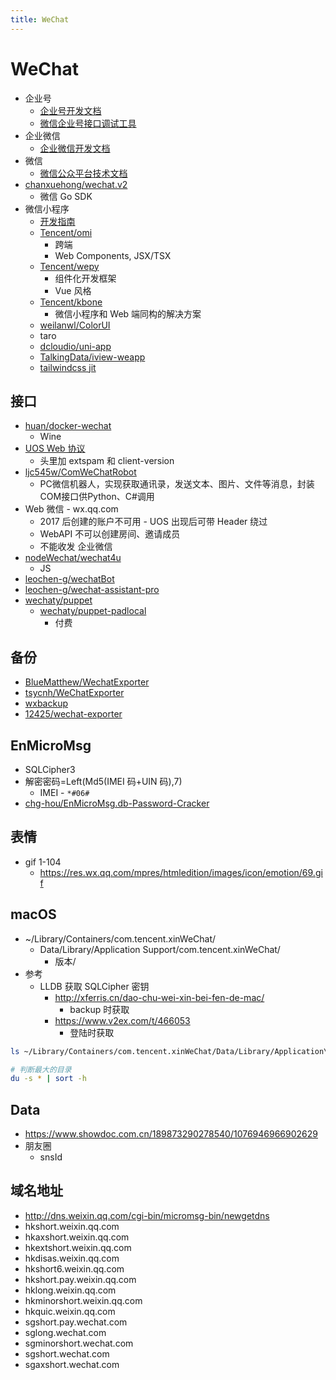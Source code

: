 ```yaml
---
title: WeChat
---
```


# WeChat

- 企业号
  - [企业号开发文档](http://qydev.weixin.qq.com/wiki/index.php?title=首页)
  - [微信企业号接口调试工具](http://qydev.weixin.qq.com/debug)
- 企业微信
  - [企业微信开发文档](https://work.weixin.qq.com/api/doc)
- 微信
  - [微信公众平台技术文档](https://mp.weixin.qq.com/wiki)
- [chanxuehong/wechat.v2](https://github.com/chanxuehong/wechat.v2)
  - 微信 Go SDK
- 微信小程序
  - [开发指南](https://developers.weixin.qq.com/miniprogram/dev/framework/)
  - [Tencent/omi](https://github.com/Tencent/omi)
    - 跨端
    -  Web Components, JSX/TSX
  - [Tencent/wepy](https://github.com/Tencent/wepy)
    - 组件化开发框架
    - Vue 风格
  - [Tencent/kbone](https://github.com/Tencent/kbone)
    - 微信小程序和 Web 端同构的解决方案
  - [weilanwl/ColorUI](https://github.com/weilanwl/ColorUI)
  - taro
  - [dcloudio/uni-app](https://github.com/dcloudio/uni-app)
  - [TalkingData/iview-weapp](https://github.com/TalkingData/iview-weapp)
  - [tailwindcss jit](https://developers.weixin.qq.com/community/develop/article/doc/00028ea8ab84d86c968d58d5b5bc13)

## 接口

- [huan/docker-wechat](https://github.com/huan/docker-wechat)
  - Wine
- [UOS Web 协议](https://wechaty.js.org/2021/04/13/wechaty-uos-web/)
  - 头里加 extspam 和 client-version
- [ljc545w/ComWeChatRobot](https://github.com/ljc545w/ComWeChatRobot)
  - PC微信机器人，实现获取通讯录，发送文本、图片、文件等消息，封装COM接口供Python、C#调用
- Web 微信 - wx.qq.com
  - 2017 后创建的账户不可用 - UOS 出现后可带 Header 绕过
  - WebAPI 不可以创建房间、邀请成员
  - 不能收发 企业微信
- [nodeWechat/wechat4u](https://github.com/nodeWechat/wechat4u)
  - JS
- [leochen-g/wechatBot](https://github.com/leochen-g/wechatBot)
- [leochen-g/wechat-assistant-pro](https://github.com/leochen-g/wechat-assistant-pro)
- [wechaty/puppet](https://github.com/wechaty/puppet)
  - [wechaty/puppet-padlocal](https://github.com/wechaty/puppet-padlocal)
    - 付费

## 备份

- [BlueMatthew/WechatExporter](https://github.com/BlueMatthew/WechatExporter)
- [tsycnh/WeChatExporter](https://github.com/tsycnh/WeChatExporter)
- [wxbackup](http://wxbackup.imxfd.com/)
- [12425/wechat-exporter](https://github.com/12425/wechat-exporter)

## EnMicroMsg

- SQLCipher3
- 解密密码=Left(Md5(IMEI 码+UIN 码),7)
  - IMEI - `*#06#`
- [chg-hou/EnMicroMsg.db-Password-Cracker](https://github.com/chg-hou/EnMicroMsg.db-Password-Cracker)

## 表情

- gif 1-104
  - https://res.wx.qq.com/mpres/htmledition/images/icon/emotion/69.gif

## macOS

- ~/Library/Containers/com.tencent.xinWeChat/
  - Data/Library/Application Support/com.tencent.xinWeChat/
    - 版本/
- 参考
  - LLDB 获取 SQLCipher 密钥
    - http://xferris.cn/dao-chu-wei-xin-bei-fen-de-mac/
      - backup 时获取
    - https://www.v2ex.com/t/466053
      - 登陆时获取

```bash
ls ~/Library/Containers/com.tencent.xinWeChat/Data/Library/Application\ Support/com.tencent.xinWeChat/*/*/Message/*.db

# 判断最大的目录
du -s * | sort -h
```

## Data

- https://www.showdoc.com.cn/189873290278540/1076946966902629
- 朋友圈
  - snsId

## 域名地址

- http://dns.weixin.qq.com/cgi-bin/micromsg-bin/newgetdns
- hkshort.weixin.qq.com
- hkaxshort.weixin.qq.com
- hkextshort.weixin.qq.com
- hkdisas.weixin.qq.com
- hkshort6.weixin.qq.com
- hkshort.pay.weixin.qq.com
- hklong.weixin.qq.com
- hkminorshort.weixin.qq.com
- hkquic.weixin.qq.com
- sgshort.pay.wechat.com
- sglong.wechat.com
- sgminorshort.wechat.com
- sgshort.wechat.com
- sgaxshort.wechat.com
